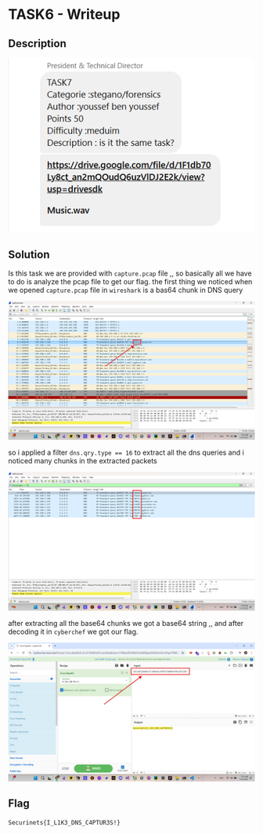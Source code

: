# TASK6 - Writeup

## Description

![Alt text](img/1.png)

## Solution

Is this task we are provided with `capture.pcap` file ,, so basically all we have to do is analyze the pcap file to get our flag.
the first thing we noticed when we opened `capture.pcap` file in `wireshark` is a bas64 chunk in DNS query

![Alt text](img/2.png)

so i applied a filter `dns.qry.type == 16` to extract all the dns queries and i noticed many chunks in the extracted packets

![Alt text](img/3.png)

after extracting all the base64 chunks we got a base64 string ,, and after decoding it in `cyberchef` we got our flag.

![Alt text](img/4.png)

## Flag

```
Securinets{I_L1K3_DNS_C4PTUR3S!}
```
